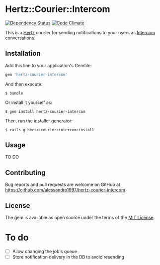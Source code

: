 # Hertz::Courier::Intercom

[![Dependency Status](https://gemnasium.com/badges/github.com/alessandro1997/hertz-courier-intercom.svg)](https://gemnasium.com/github.com/alessandro1997/hertz-courier-intercom)
[![Code Climate](https://codeclimate.com/github/alessandro1997/hertz-courier-intercom/badges/gpa.svg)](https://codeclimate.com/github/alessandro1997/hertz-courier-intercom)

This is a [Hertz](https://github.com/alessandro1997/hertz) courier for sending
notifications to your users as [Intercom](https://www.intercom.io) conversations.

## Installation

Add this line to your application's Gemfile:

```ruby
gem 'hertz-courier-intercom'
```

And then execute:

```console
$ bundle
```

Or install it yourself as:

```console
$ gem install hertz-courier-intercom
```

Then, run the installer generator:

```console
$ rails g hertz:courier:intercom:install
```

## Usage

TO DO

## Contributing

Bug reports and pull requests are welcome on GitHub at
https://github.com/alessandro1997/hertz-courier-intercom.

## License

The gem is available as open source under the terms of the
[MIT License](http://opensource.org/licenses/MIT).

# To do

- [ ] Allow changing the job's queue
- [ ] Store notification delivery in the DB to avoid resending
